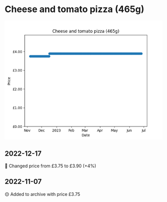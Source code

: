 # Cheese and tomato pizza (465g)
![](charts/product-514022011.png)
## 2022-12-17
🔴 Changed price from £3.75 to £3.90 (+4%)
## 2022-11-07
🟡 Added to archive with price £3.75